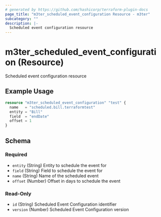 ```yaml
---
# generated by https://github.com/hashicorp/terraform-plugin-docs
page_title: "m3ter_scheduled_event_configuration Resource - m3ter"
subcategory: ""
description: |-
  Scheduled event configuration resource
---
```


# m3ter_scheduled_event_configuration (Resource)

Scheduled event configuration resource

## Example Usage

```terraform
resource "m3ter_scheduled_event_configuration" "test" {
  name   = "scheduled.bill.terraformtest"
  entity = "Bill"
  field  = "endDate"
  offset = 1
}
```

<!-- schema generated by tfplugindocs -->
## Schema

### Required

- `entity` (String) Entity to schedule the event for
- `field` (String) Field to schedule the event for
- `name` (String) Name of the scheduled event
- `offset` (Number) Offset in days to schedule the event

### Read-Only

- `id` (String) Scheduled Event Configuration identifier
- `version` (Number) Scheduled Event Configuration version

